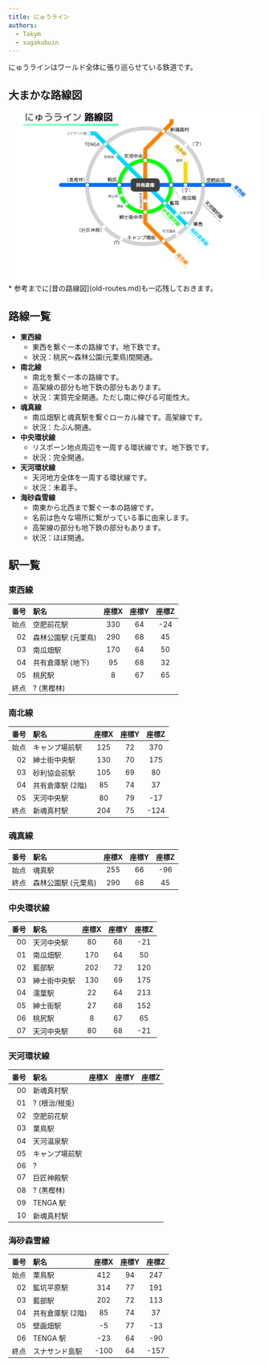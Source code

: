 ```yaml
---
title: にゅうライン
authors:
  - Takym
  - sugakubuin
---
```

にゅうラインはワールド全体に張り巡らせている鉄道です。

## 大まかな路線図
<img src="2019-09-18-route-map.png" alt="大まかな路線図" title="2019/09/18 の路線図" width="512" />
* 参考までに[昔の路線図](old-routes.md)も一応残しておきます。

## 路線一覧
* **東西線**
	* 東西を繋ぐ一本の路線です。地下鉄です。
	* 状況：桃尻～森林公園(元栗鳥)間開通。
* **南北線**
	* 南北を繋ぐ一本の路線です。
	* 高架線の部分も地下鉄の部分もあります。
	* 状況：実質完全開通。ただし南に伸びる可能性大。
* **魂真線**
	* 南瓜畑駅と魂真駅を繋ぐローカル線です。高架線です。
	* 状況：たぶん開通。
* **中央環状線**
	* リスポーン地点周辺を一周する環状線です。地下鉄です。
	* 状況：完全開通。
* **天河環状線**
	* 天河地方全体を一周する環状線です。
	* 状況：未着手。
* **海砂森雪線**
	* 南東から北西まで繋ぐ一本の路線です。
	* 名前は色々な場所に繋がっている事に由来します。
	* 高架線の部分も地下鉄の部分もあります。
	* 状況：ほぼ開通。

## 駅一覧
### 東西線

|番号|駅名               |座標X|座標Y|座標Z|
|---:|:------------------|:---:|:---:|:---:|
|始点|空肥前花駅         |330  |64   |-24  |
|  02|森林公園駅 (元栗鳥)|290  |68   |45   |
|  03|南瓜畑駅           |170  |64   |50   |
|  04|共有倉庫駅 (地下)  |95   |68   |32   |
|  05|桃尻駅             |8    |67   |65   |
|終点|? (黒樫林)         |     |     |     |


### 南北線

|番号|駅名            |座標X|座標Y|座標Z|
|---:|:---------------|:---:|:---:|:---:|
|始点|キャンプ場前駅  |125  |72   |370  |
|  02|紳士街中央駅    |130  |70   |175  |
|  03|砂利協会前駅    |105   |69   |80   |
|  04|共有倉庫駅 (2階)|85   |74   |37   |
|  05|天河中央駅      |80   |79   |-17  |
|終点|新魂真村駅      |204  |75   |-124 |

### 魂真線

|番号|駅名               |座標X|座標Y|座標Z|
|---:|:------------------|:---:|:---:|:---:|
|始点|魂真駅             |255   |66   |-96  |
|終点|森林公園駅 (元栗鳥)|290  |68   |45   |


### 中央環状線

|番号|駅名        |座標X|座標Y|座標Z|
|---:|:-----------|:---:|:---:|:---:|
|  00|天河中央駅  |80   |68   |-21  |
|  01|南瓜畑駅    |170   |64   |50   |
|  02|藍部駅      |202  |72   |120  |
|  03|紳士街中央駅|130  |69   |175  |
|  04|濡葉駅      |22   |64   |213  |
|  05|紳士街駅    |27   |68   |152  |
|  06|桃尻駅      |8    |67   |65   |
|  07|天河中央駅  |80   |68   |-21  |


### 天河環状線

|番号|駅名          |座標X|座標Y|座標Z|
|---:|:-------------|:---:|:---:|:---:|
|  00|新魂真村駅    |     |     |     |
|  01|? (根治/根兎) |     |     |     |
|  02|空肥前花駅    |     |     |     |
|  03|栗鳥駅        |     |     |     |
|  04|天河温泉駅    |     |     |     |
|  05|キャンプ場前駅|     |     |     |
|  06|?             |     |     |     |
|  07|巨匠神殿駅    |     |     |     |
|  08|? (黒樫林)    |     |     |     |
|  09|TENGA 駅      |     |     |     |
|  10|新魂真村駅    |     |     |     |


### 海砂森雪線

|番号|駅名            |座標X|座標Y|座標Z|
|---:|:---------------|:---:|:---:|:---:|
|始点|栗鳥駅          |412  |94   |247  |
|  02|鉱坑平原駅      |314  |77   |191  |
|  03|藍部駅          |202  |72   |113  |
|  04|共有倉庫駅 (2階)|85   |74   |37   |
|  05|壁画畑駅        |-5   |77   |-13  |
|  06|TENGA 駅        |-23  |64   |-90  |
|終点|スナサンド島駅  |-100 |64   |-157 |

